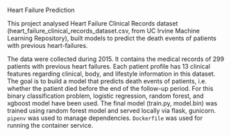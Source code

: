 Heart Failure Prediction

This project analysed Heart Failure Clinical Records dataset (heart_failure_clinical_records_dataset.csv, from UC Irvine Machine Learning Repository), built models to predict the death events of patients with previous heart-failures. 

The data were collected during 2015. It contains the medical records of 299 patients with previous heart failures. Each patient profile has 13 clinical features regarding clinical, body, and lifestyle information in this dataset. The goal is to build a model that predicts death events of patients,  i.e. whether the patient died before the end of the follow-up period. For this binary classification problem, logistic regression, random forest, and xgboost model have been used. The final model (train.py,  model.bin) was trained using random forest model and served locally via flask, gunicorn. `pipenv` was used to manage dependencies. `Dockerfile` was used for running the container service.
